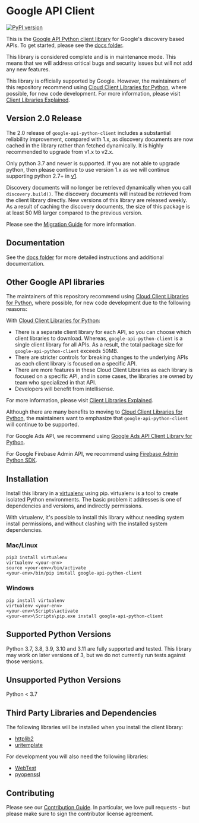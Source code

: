 # Google API Client

[![PyPI version](https://badge.fury.io/py/google-api-python-client.svg)](https://badge.fury.io/py/google-api-python-client)

This is the [Google API Python client library](https://cloud.google.com/apis/docs/client-libraries-explained#google_api_client_libraries)
for Google's discovery based APIs. To get started, please see the
[docs folder](https://github.com/googleapis/google-api-python-client/blob/main/docs/README.md).

This library is considered complete and is in maintenance mode. This means
that we will address critical bugs and security issues but will not add any
new features.

This library is officially supported by Google.  However, the maintainers of
this repository recommend using [Cloud Client Libraries for Python](https://github.com/googleapis/google-cloud-python),
where possible, for new code development. For more information, please visit
[Client Libraries Explained](https://cloud.google.com/apis/docs/client-libraries-explained).

## Version 2.0 Release
The 2.0 release of `google-api-python-client` includes a substantial reliability 
improvement, compared with 1.x, as discovery documents are now cached in the library 
rather than fetched dynamically. It is highly recommended to upgrade from v1.x to v2.x.

Only python 3.7 and newer is supported. If you are not able to upgrade python, then
please continue to use version 1.x as we will continue supporting python 2.7+ in
[v1](https://github.com/googleapis/google-api-python-client/tree/v1).

Discovery documents will no longer be retrieved dynamically when
you call `discovery.build()`. The discovery documents will instead be retrieved
from the client library directly. New versions of this library are released weekly.
As a result of caching the discovery documents, the size of this package is at least 
50 MB larger compared to the previous version. 

Please see the [Migration Guide](https://github.com/googleapis/google-api-python-client/blob/main/UPGRADING.md)
for more information.

## Documentation

See the [docs folder](https://github.com/googleapis/google-api-python-client/blob/main/docs/README.md) for more detailed instructions and additional documentation.

## Other Google API libraries

The maintainers of this repository recommend using
[Cloud Client Libraries for Python](https://github.com/googleapis/google-cloud-python),
where possible, for new code development due to the following reasons:

With [Cloud Client Libraries for Python](https://github.com/googleapis/google-cloud-python):
- There is a separate client library for each API, so you can choose
which client libraries to download. Whereas, `google-api-python-client` is a
single client library for all APIs. As a result, the total package size for
`google-api-python-client` exceeds 50MB.
- There are stricter controls for breaking changes to the underlying APIs
as each client library is focused on a specific API.
- There are more features in these Cloud Client Libraries as each library is
focused on a specific API, and in some cases, the libraries are owned by team
who specialized in that API.
- Developers will benefit from intellisense.

For more information, please visit
[Client Libraries Explained](https://cloud.google.com/apis/docs/client-libraries-explained).

Although there are many benefits to moving to
[Cloud Client Libraries for Python](https://github.com/googleapis/google-cloud-python),
the maintainers want to emphasize that `google-api-python-client` will continue
to be supported.

For Google Ads API, we recommend using [Google Ads API Client Library for Python](https://github.com/googleads/google-ads-python/).

For Google Firebase Admin API, we recommend using [Firebase Admin Python SDK](https://github.com/firebase/firebase-admin-python).

## Installation

Install this library in a [virtualenv](https://virtualenv.pypa.io/en/latest/) using pip. virtualenv is a tool to
create isolated Python environments. The basic problem it addresses is one of
dependencies and versions, and indirectly permissions.

With virtualenv, it's possible to install this library without needing system
install permissions, and without clashing with the installed system
dependencies.

### Mac/Linux

```
pip3 install virtualenv
virtualenv <your-env>
source <your-env>/bin/activate
<your-env>/bin/pip install google-api-python-client
```

### Windows

```
pip install virtualenv
virtualenv <your-env>
<your-env>\Scripts\activate
<your-env>\Scripts\pip.exe install google-api-python-client
```

## Supported Python Versions

Python 3.7, 3.8, 3.9, 3.10 and 3.11 are fully supported and tested. This library may work on later versions of 3, but we do not currently run tests against those versions.

## Unsupported Python Versions

Python < 3.7

## Third Party Libraries and Dependencies

The following libraries will be installed when you install the client library:
* [httplib2](https://github.com/httplib2/httplib2)
* [uritemplate](https://github.com/sigmavirus24/uritemplate)

For development you will also need the following libraries:
* [WebTest](http://webtest.pythonpaste.org/en/latest/index.html)
* [pyopenssl](https://pypi.python.org/pypi/pyOpenSSL)

## Contributing

Please see our [Contribution Guide](https://github.com/googleapis/google-api-python-client/blob/main/CONTRIBUTING.rst).
In particular, we love pull requests - but please make sure to sign
the contributor license agreement.
